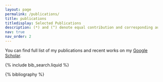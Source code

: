 ```yaml
---
layout: page
permalink: /publications/
title: publications
titledisplay: Selected Publications
description: (*) and (^) denote equal contribution and corresponding authorship.
nav: true
nav_order: 2
---
```


<!-- _pages/publications.md -->

<!-- Bibsearch Feature -->

You can find full list of my publications and recent works on my [Google Scholar](https://scholar.google.com/citations?hl=en&user=jHczmjwAAAAJ).

{% include bib_search.liquid %}

<div class="publications">

{% bibliography %}

</div>
